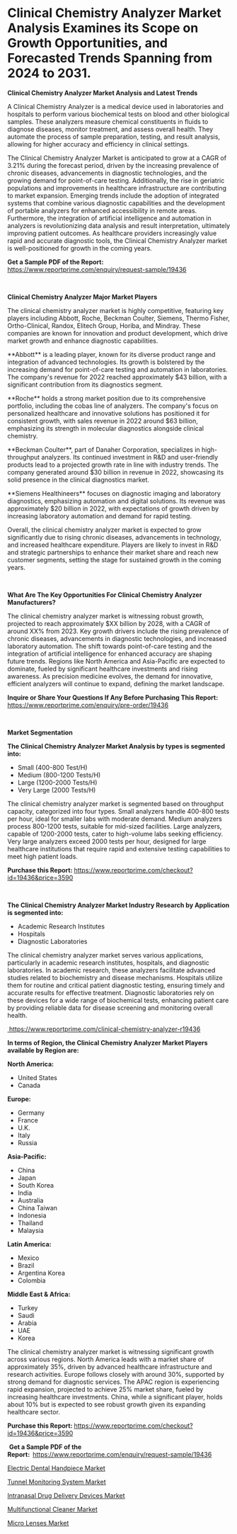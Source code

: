 <p><h1>Clinical Chemistry Analyzer Market Analysis Examines its Scope on Growth Opportunities, and Forecasted Trends Spanning from 2024 to 2031.</h1></p><p><strong>Clinical Chemistry Analyzer Market Analysis and Latest Trends</strong></p>
<p><p>A Clinical Chemistry Analyzer is a medical device used in laboratories and hospitals to perform various biochemical tests on blood and other biological samples. These analyzers measure chemical constituents in fluids to diagnose diseases, monitor treatment, and assess overall health. They automate the process of sample preparation, testing, and result analysis, allowing for higher accuracy and efficiency in clinical settings.</p><p>The Clinical Chemistry Analyzer Market is anticipated to grow at a CAGR of 3.21% during the forecast period, driven by the increasing prevalence of chronic diseases, advancements in diagnostic technologies, and the growing demand for point-of-care testing. Additionally, the rise in geriatric populations and improvements in healthcare infrastructure are contributing to market expansion. Emerging trends include the adoption of integrated systems that combine various diagnostic capabilities and the development of portable analyzers for enhanced accessibility in remote areas. Furthermore, the integration of artificial intelligence and automation in analyzers is revolutionizing data analysis and result interpretation, ultimately improving patient outcomes. As healthcare providers increasingly value rapid and accurate diagnostic tools, the Clinical Chemistry Analyzer market is well-positioned for growth in the coming years.</p></p>
<p><strong>Get a Sample PDF of the Report:&nbsp;</strong> <a href="https://www.reportprime.com/enquiry/request-sample/19436?utm_campaign=4&utm_medium=2&utm_source=Github&utm_content=ia&utm_term=23112024&utm_id=clinical-chemistry-analyzer">https://www.reportprime.com/enquiry/request-sample/19436</a></p>
<p>&nbsp;</p>
<p><strong>Clinical Chemistry Analyzer Major Market Players</strong></p>
<p><p>The clinical chemistry analyzer market is highly competitive, featuring key players including Abbott, Roche, Beckman Coulter, Siemens, Thermo Fisher, Ortho-Clinical, Randox, Elitech Group, Horiba, and Mindray. These companies are known for innovation and product development, which drive market growth and enhance diagnostic capabilities.</p><p>**Abbott** is a leading player, known for its diverse product range and integration of advanced technologies. Its growth is bolstered by the increasing demand for point-of-care testing and automation in laboratories. The company's revenue for 2022 reached approximately $43 billion, with a significant contribution from its diagnostics segment.</p><p>**Roche** holds a strong market position due to its comprehensive portfolio, including the cobas line of analyzers. The company's focus on personalized healthcare and innovative solutions has positioned it for consistent growth, with sales revenue in 2022 around $63 billion, emphasizing its strength in molecular diagnostics alongside clinical chemistry.</p><p>**Beckman Coulter**, part of Danaher Corporation, specializes in high-throughput analyzers. Its continued investment in R&D and user-friendly products lead to a projected growth rate in line with industry trends. The company generated around $30 billion in revenue in 2022, showcasing its solid presence in the clinical diagnostics market.</p><p>**Siemens Healthineers** focuses on diagnostic imaging and laboratory diagnostics, emphasizing automation and digital solutions. Its revenue was approximately $20 billion in 2022, with expectations of growth driven by increasing laboratory automation and demand for rapid testing.</p><p>Overall, the clinical chemistry analyzer market is expected to grow significantly due to rising chronic diseases, advancements in technology, and increased healthcare expenditure. Players are likely to invest in R&D and strategic partnerships to enhance their market share and reach new customer segments, setting the stage for sustained growth in the coming years.</p></p>
<p>&nbsp;</p>
<p><strong>What Are The Key Opportunities For Clinical Chemistry Analyzer Manufacturers?</strong></p>
<p><p>The clinical chemistry analyzer market is witnessing robust growth, projected to reach approximately $XX billion by 2028, with a CAGR of around XX% from 2023. Key growth drivers include the rising prevalence of chronic diseases, advancements in diagnostic technologies, and increased laboratory automation. The shift towards point-of-care testing and the integration of artificial intelligence for enhanced accuracy are shaping future trends. Regions like North America and Asia-Pacific are expected to dominate, fueled by significant healthcare investments and rising awareness. As precision medicine evolves, the demand for innovative, efficient analyzers will continue to expand, defining the market landscape.</p></p>
<p><strong>Inquire or Share Your Questions If Any Before Purchasing This Report:</strong> <a href="https://www.reportprime.com/enquiry/pre-order/19436?utm_campaign=4&utm_medium=2&utm_source=Github&utm_content=ia&utm_term=23112024&utm_id=clinical-chemistry-analyzer">https://www.reportprime.com/enquiry/pre-order/19436</a></p>
<p>&nbsp;</p>
<p><strong>Market Segmentation</strong></p>
<p><strong>The Clinical Chemistry Analyzer Market Analysis by types is segmented into:</strong></p>
<p><ul><li>Small (400-800 Test/H)</li><li>Medium (800-1200 Tests/H)</li><li>Large (1200-2000 Tests/H)</li><li>Very Large (2000 Tests/H)</li></ul></p>
<p><p>The clinical chemistry analyzer market is segmented based on throughput capacity, categorized into four types. Small analyzers handle 400-800 tests per hour, ideal for smaller labs with moderate demand. Medium analyzers process 800-1200 tests, suitable for mid-sized facilities. Large analyzers, capable of 1200-2000 tests, cater to high-volume labs seeking efficiency. Very large analyzers exceed 2000 tests per hour, designed for large healthcare institutions that require rapid and extensive testing capabilities to meet high patient loads.</p></p>
<p><strong>Purchase this Report:&nbsp;</strong><a href="https://www.reportprime.com/checkout?id=19436&price=3590&utm_campaign=4&utm_medium=2&utm_source=Github&utm_content=ia&utm_term=23112024&utm_id=clinical-chemistry-analyzer">https://www.reportprime.com/checkout?id=19436&price=3590</a></p>
<p>&nbsp;</p>
<p><strong>The Clinical Chemistry Analyzer Market Industry Research by Application is segmented into:</strong></p>
<p><ul><li>Academic Research Institutes</li><li>Hospitals</li><li>Diagnostic Laboratories</li></ul></p>
<p><p>The clinical chemistry analyzer market serves various applications, particularly in academic research institutes, hospitals, and diagnostic laboratories. In academic research, these analyzers facilitate advanced studies related to biochemistry and disease mechanisms. Hospitals utilize them for routine and critical patient diagnostic testing, ensuring timely and accurate results for effective treatment. Diagnostic laboratories rely on these devices for a wide range of biochemical tests, enhancing patient care by providing reliable data for disease screening and monitoring overall health.</p></p>
<p><a href="https://www.reportprime.com/clinical-chemistry-analyzer-r19436?utm_campaign=4&utm_medium=2&utm_source=Github&utm_content=ia&utm_term=23112024&utm_id=clinical-chemistry-analyzer">&nbsp;https://www.reportprime.com/clinical-chemistry-analyzer-r19436</a></p>
<p><strong>In terms of Region, the Clinical Chemistry Analyzer Market Players available by Region are:</strong></p>
<p>
    <p> <strong> North America: </strong>
        <ul>
            <li>United States</li>
            <li>Canada</li>
        </ul>
        </p> 
    <p> <strong> Europe: </strong>
        <ul>
            <li>Germany</li>
            <li>France</li>
            <li>U.K.</li>
            <li>Italy</li>
            <li>Russia</li>
        </ul>
        </p> 
    <p> <strong> Asia-Pacific: </strong>
        <ul>
            <li>China</li>
            <li>Japan</li>
            <li>South Korea</li>
            <li>India</li>
            <li>Australia</li>
            <li>China Taiwan</li>
            <li>Indonesia</li>
            <li>Thailand</li>
            <li>Malaysia</li>
        </ul>
        </p> 
    <p> <strong> Latin America: </strong>
        <ul>
            <li>Mexico</li>
            <li>Brazil</li>
            <li>Argentina Korea</li>
            <li>Colombia</li>
        </ul>
        </p> 
    <p> <strong> Middle East & Africa: </strong>
        <ul>
            <li>Turkey</li>
            <li>Saudi</li>
            <li>Arabia</li>
            <li>UAE</li>
            <li>Korea</li>
        </ul>
    </p>
    </p>
<p><p>The clinical chemistry analyzer market is witnessing significant growth across various regions. North America leads with a market share of approximately 35%, driven by advanced healthcare infrastructure and research activities. Europe follows closely with around 30%, supported by strong demand for diagnostic services. The APAC region is experiencing rapid expansion, projected to achieve 25% market share, fueled by increasing healthcare investments. China, while a significant player, holds about 10% but is expected to see robust growth given its expanding healthcare sector.</p></p>
<p><strong>Purchase this Report: </strong><a href="https://www.reportprime.com/checkout?id=19436&price=3590&utm_campaign=4&utm_medium=2&utm_source=Github&utm_content=ia&utm_term=23112024&utm_id=clinical-chemistry-analyzer">https://www.reportprime.com/checkout?id=19436&price=3590</a></p>
<p>&nbsp;<strong>Get a Sample PDF of the Report:&nbsp;&nbsp;</strong><a href="https://www.reportprime.com/enquiry/request-sample/19436?utm_campaign=4&utm_medium=2&utm_source=Github&utm_content=ia&utm_term=23112024&utm_id=clinical-chemistry-analyzer">https://www.reportprime.com/enquiry/request-sample/19436</a></p>
<p><strong></strong></p>
<p><p><a href="https://github.com/RunaHaque64/Market-Research-Report-List-1/blob/main/electric-dental-handpiece-market.md?utm_campaign=4&utm_medium=2&utm_source=Github&utm_content=ia&utm_term=23112024&utm_id=clinical-chemistry-analyzer">Electric Dental Handpiece Market</a></p><p><a href="https://issuu.com/reportprime-2/docs/tunnel-monitoring-system-market-siz_84aa7108ba6352?utm_campaign=4&utm_medium=2&utm_source=Github&utm_content=ia&utm_term=23112024&utm_id=clinical-chemistry-analyzer">Tunnel Monitoring System Market</a></p><p><a href="https://github.com/sca704osol/Market-Research-Report-List-1/blob/main/intranasal-drug-delivery-devices-market.md?utm_campaign=4&utm_medium=2&utm_source=Github&utm_content=ia&utm_term=23112024&utm_id=clinical-chemistry-analyzer">Intranasal Drug Delivery Devices Market</a></p><p><a href="https://www.linkedin.com/pulse/multifunctional-cleaner-market-analysis-report-focuses-2oqof?utm_campaign=4&utm_medium=2&utm_source=Github&utm_content=ia&utm_term=23112024&utm_id=clinical-chemistry-analyzer">Multifunctional Cleaner Market</a></p><p><a href="https://www.linkedin.com/pulse/micro-lenses-markets-path-97-cagr-2024-2031-whats-driving-vtevf?utm_campaign=4&utm_medium=2&utm_source=Github&utm_content=ia&utm_term=23112024&utm_id=clinical-chemistry-analyzer">Micro Lenses Market</a></p></p>